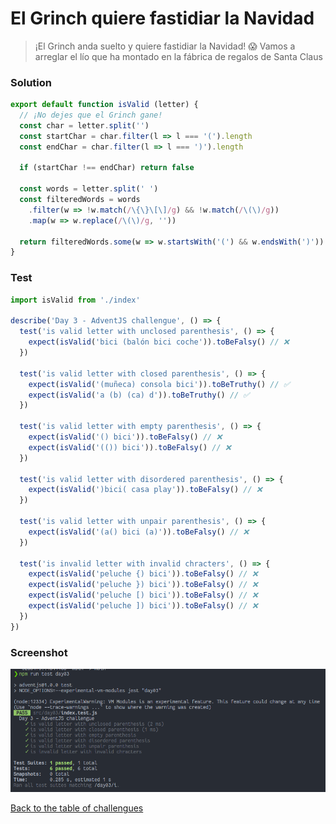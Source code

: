 # El Grinch quiere fastidiar la Navidad

> ¡El Grinch anda suelto y quiere fastidiar la Navidad! 😱 Vamos a arreglar el lío que ha montado en la fábrica de regalos de Santa Claus

### Solution

```javascript
export default function isValid (letter) {
  // ¡No dejes que el Grinch gane!
  const char = letter.split('')
  const startChar = char.filter(l => l === '(').length
  const endChar = char.filter(l => l === ')').length

  if (startChar !== endChar) return false

  const words = letter.split(' ')
  const filteredWords = words
    .filter(w => !w.match(/\{\}\[\]/g) && !w.match(/\(\)/g))
    .map(w => w.replace(/\(\)/g, ''))

  return filteredWords.some(w => w.startsWith('(') && w.endsWith(')'))
}
```

### Test

```js
import isValid from './index'

describe('Day 3 - AdventJS challengue', () => {
  test('is valid letter with unclosed parenthesis', () => {
    expect(isValid('bici (balón bici coche')).toBeFalsy() // ❌
  })

  test('is valid letter with closed parenthesis', () => {
    expect(isValid('(muñeca) consola bici')).toBeTruthy() // ✅
    expect(isValid('a (b) (ca) d')).toBeTruthy() // ✅
  })

  test('is valid letter with empty parenthesis', () => {
    expect(isValid('() bici')).toBeFalsy() // ❌
    expect(isValid('(()) bici')).toBeFalsy() // ❌
  })

  test('is valid letter with disordered parenthesis', () => {
    expect(isValid(')bici( casa play')).toBeFalsy() // ❌
  })

  test('is valid letter with unpair parenthesis', () => {
    expect(isValid('(a() bici (a)')).toBeFalsy() // ❌
  })

  test('is invalid letter with invalid chracters', () => {
    expect(isValid('peluche {) bici')).toBeFalsy() // ❌
    expect(isValid('peluche }) bici')).toBeFalsy() // ❌
    expect(isValid('peluche [) bici')).toBeFalsy() // ❌
    expect(isValid('peluche ]) bici')).toBeFalsy() // ❌
  })
})

```

### Screenshot

![Test](./test.png)

[Back to the table of challengues](/README.md)
